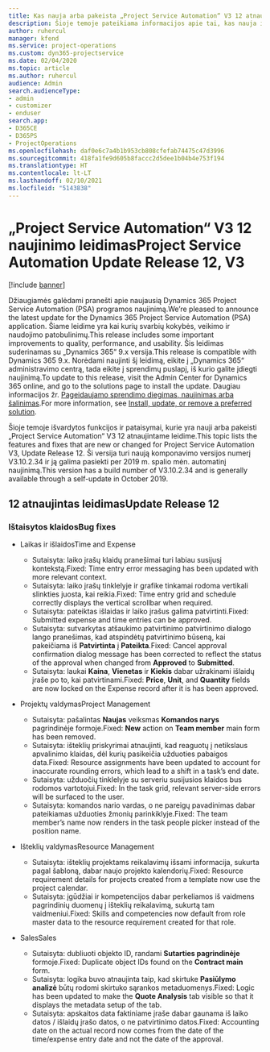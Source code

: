 ```yaml
---
title: Kas nauja arba pakeista „Project Service Automation“ V3 12 atnaujintame leidime
description: Šioje temoje pateikiama informacijos apie tai, kas nauja ir pakeista „Project Service Automation“ 12 atnaujintame leidime V3.
author: ruhercul
manager: kfend
ms.service: project-operations
ms.custom: dyn365-projectservice
ms.date: 02/04/2020
ms.topic: article
ms.author: ruhercul
audience: Admin
search.audienceType:
- admin
- customizer
- enduser
search.app:
- D365CE
- D365PS
- ProjectOperations
ms.openlocfilehash: daf0e6c7a4b1b953cb808cfefab74475c47d3996
ms.sourcegitcommit: 418fa1fe9d605b8faccc2d5dee1b04b4e753f194
ms.translationtype: HT
ms.contentlocale: lt-LT
ms.lasthandoff: 02/10/2021
ms.locfileid: "5143838"
---
```

# <a name="project-service-automation-update-release-12-v3"></a><span data-ttu-id="05165-103">„Project Service Automation“ V3 12 naujinimo leidimas</span><span class="sxs-lookup"><span data-stu-id="05165-103">Project Service Automation Update Release 12, V3</span></span>

[!include [banner](../includes/psa-now-project-operations.md)]

<span data-ttu-id="05165-104">Džiaugiamės galėdami pranešti apie naujausią Dynamics 365 Project Service Automation (PSA) programos naujinimą.</span><span class="sxs-lookup"><span data-stu-id="05165-104">We’re pleased to announce the latest update for the Dynamics 365 Project Service Automation (PSA) application.</span></span> <span data-ttu-id="05165-105">Šiame leidime yra kai kurių svarbių kokybės, veikimo ir naudojimo patobulinimų.</span><span class="sxs-lookup"><span data-stu-id="05165-105">This release includes some important improvements to quality, performance, and usability.</span></span> <span data-ttu-id="05165-106">Šis leidimas suderinamas su „Dynamics 365“ 9.x versija.</span><span class="sxs-lookup"><span data-stu-id="05165-106">This release is compatible with Dynamics 365 9.x.</span></span> <span data-ttu-id="05165-107">Norėdami naujinti šį leidimą, eikite į „Dynamics 365“ administravimo centrą, tada eikite į sprendimų puslapį, iš kurio galite įdiegti naujinimą.</span><span class="sxs-lookup"><span data-stu-id="05165-107">To update to this release, visit the Admin Center for Dynamics 365 online, and go to the solutions page to install the update.</span></span> <span data-ttu-id="05165-108">Daugiau informacijos žr. [Pageidaujamo sprendimo diegimas, naujinimas arba šalinimas](https://docs.microsoft.com/power-platform/admin/install-remove-preferred-solution).</span><span class="sxs-lookup"><span data-stu-id="05165-108">For more information, see [Install, update, or remove a preferred solution](https://docs.microsoft.com/power-platform/admin/install-remove-preferred-solution).</span></span>

<span data-ttu-id="05165-109">Šioje temoje išvardytos funkcijos ir pataisymai, kurie yra nauji arba pakeisti „Project Service Automation“ V3 12 atnaujintame leidime.</span><span class="sxs-lookup"><span data-stu-id="05165-109">This topic lists the features and fixes that are new or changed for Project Service Automation V3, Update Release 12.</span></span> <span data-ttu-id="05165-110">Ši versija turi naują komponavimo versijos numerį V3.10.2.34 ir ją galima pasiekti per 2019 m. spalio mėn. automatinį naujinimą.</span><span class="sxs-lookup"><span data-stu-id="05165-110">This version has a build number of V3.10.2.34 and is generally available through a self-update in October 2019.</span></span>

## <a name="update-release-12"></a><span data-ttu-id="05165-111">12 atnaujintas leidimas</span><span class="sxs-lookup"><span data-stu-id="05165-111">Update Release 12</span></span>

### <a name="bug-fixes"></a><span data-ttu-id="05165-112">Ištaisytos klaidos</span><span class="sxs-lookup"><span data-stu-id="05165-112">Bug fixes</span></span>

- <span data-ttu-id="05165-113">Laikas ir išlaidos</span><span class="sxs-lookup"><span data-stu-id="05165-113">Time and Expense</span></span>

    - <span data-ttu-id="05165-114">Sutaisyta: laiko įrašų klaidų pranešimai turi labiau susijusį kontekstą.</span><span class="sxs-lookup"><span data-stu-id="05165-114">Fixed: Time entry error messaging has been updated with more relevant context.</span></span>
    - <span data-ttu-id="05165-115">Sutaisyta: laiko įrašų tinklelyje ir grafike tinkamai rodoma vertikali slinkties juosta, kai reikia.</span><span class="sxs-lookup"><span data-stu-id="05165-115">Fixed: Time entry grid and schedule correctly displays the vertical scrollbar when required.</span></span>
    - <span data-ttu-id="05165-116">Sutaisyta: pateiktas išlaidas ir laiko įrašus galima patvirtinti.</span><span class="sxs-lookup"><span data-stu-id="05165-116">Fixed: Submitted expense and time entries can be approved.</span></span>
    - <span data-ttu-id="05165-117">Sutaisyta: sutvarkytas atšaukimo patvirtinimo patvirtinimo dialogo lango pranešimas, kad atspindėtų patvirtinimo būseną, kai pakeičiama iš **Patvirtinta** į **Pateikta**.</span><span class="sxs-lookup"><span data-stu-id="05165-117">Fixed: Cancel approval confirmation dialog message has been corrected to reflect the status of the approval when changed from **Approved** to **Submitted**.</span></span>
    - <span data-ttu-id="05165-118">Sutaisyta: laukai **Kaina**, **Vienetas** ir **Kiekis** dabar užrakinami išlaidų įraše po to, kai patvirtinami.</span><span class="sxs-lookup"><span data-stu-id="05165-118">Fixed: **Price**, **Unit**, and **Quantity** fields are now locked on the Expense record after it is has been approved.</span></span>

- <span data-ttu-id="05165-119">Projektų valdymas</span><span class="sxs-lookup"><span data-stu-id="05165-119">Project Management</span></span>

    - <span data-ttu-id="05165-120">Sutaisyta: pašalintas **Naujas** veiksmas **Komandos narys** pagrindinėje formoje.</span><span class="sxs-lookup"><span data-stu-id="05165-120">Fixed: **New** action on **Team member** main form has been removed.</span></span>
    - <span data-ttu-id="05165-121">Sutaisyta: išteklių priskyrimai atnaujinti, kad reaguotų į netikslaus apvalinimo klaidas, dėl kurių pasikeičia užduoties pabaigos data.</span><span class="sxs-lookup"><span data-stu-id="05165-121">Fixed: Resource assignments have been updated to account for inaccurate rounding errors, which lead to a shift in a task’s end date.</span></span>
    - <span data-ttu-id="05165-122">Sutaisyta: užduočių tinklelyje su serveriu susijusios klaidos bus rodomos vartotojui.</span><span class="sxs-lookup"><span data-stu-id="05165-122">Fixed: In the task grid, relevant server-side errors will be surfaced to the user.</span></span>
    - <span data-ttu-id="05165-123">Sutaisyta: komandos nario vardas, o ne pareigų pavadinimas dabar pateikiamas užduoties žmonių parinkiklyje.</span><span class="sxs-lookup"><span data-stu-id="05165-123">Fixed: The team member’s name now renders in the task people picker instead of the position name.</span></span>

- <span data-ttu-id="05165-124">Išteklių valdymas</span><span class="sxs-lookup"><span data-stu-id="05165-124">Resource Management</span></span>

    - <span data-ttu-id="05165-125">Sutaisyta: išteklių projektams reikalavimų išsami informacija, sukurta pagal šabloną, dabar naujo projekto kalendorių.</span><span class="sxs-lookup"><span data-stu-id="05165-125">Fixed: Resource requirement details for projects created from a template now use the project calendar.</span></span>
    - <span data-ttu-id="05165-126">Sutaisyta: įgūdžiai ir kompetencijos dabar perkeliamos iš vaidmens pagrindinių duomenų į išteklių reikalavimą, sukurtą tam vaidmeniui.</span><span class="sxs-lookup"><span data-stu-id="05165-126">Fixed: Skills and competencies now default from role master data to the resource requirement created for that role.</span></span>

- <span data-ttu-id="05165-127">Sales</span><span class="sxs-lookup"><span data-stu-id="05165-127">Sales</span></span>

    - <span data-ttu-id="05165-128">Sutaisyta: dubliuoti objekto ID, randami **Sutarties pagrindinėje** formoje.</span><span class="sxs-lookup"><span data-stu-id="05165-128">Fixed: Duplicate object IDs found on the **Contract main** form.</span></span>
    - <span data-ttu-id="05165-129">Sutaisyta: logika buvo atnaujinta taip, kad skirtuke **Pasiūlymo analizė** būtų rodomi skirtuko sąrankos metaduomenys.</span><span class="sxs-lookup"><span data-stu-id="05165-129">Fixed: Logic has been updated to make the **Quote Analysis** tab visible so that it displays the metadata setup of the tab.</span></span>
    - <span data-ttu-id="05165-130">Sutaisyta: apskaitos data faktiniame įraše dabar gaunama iš laiko datos / išlaidų įrašo datos, o ne patvirtinimo datos.</span><span class="sxs-lookup"><span data-stu-id="05165-130">Fixed: Accounting date on the actual record now comes from the date of the time/expense entry date and not the date of the approval.</span></span>
